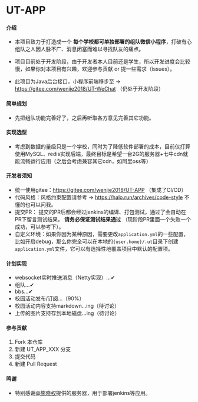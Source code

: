 # UT-APP

#### 介绍

- 本项目致力于打造成一个 **每个学校都可单独部署的组队微信小程序**，打破有心组队之人因人脉不广、消息闭塞而难以寻找队友的痛点。

- 项目目前处于开发阶段，由于开发者本人目前还是学生，所以开发进度会比较慢，如果你对本项目有兴趣，欢迎参与贡献 or 提一些需求（issues）。

- 此项目为Java后台接口，小程序前端移步至 -> https://gitee.com/wenjie2018/UT-WeChat （仍处于开发阶段）

#### 简单规划

- 先把组队功能完善好了，之后再听取各方意见完善其它功能。

#### 实现选型

- 考虑到数据的量级只是一个学校，同时为了降低软件部署的成本，目前仅打算使用MySQL、redis实现后端，最终目标是希望一台2G的服务器+七牛cdn就能流畅运行应用（之后会考虑兼容其它cdn，如阿里oss等）

#### 开发者须知

- 统一使用gitee：https://gitee.com/wenjie2018/UT-APP （集成了CI/CD）
- 代码风格：风格约束配置请参考 -> https://halo.run/archives/code-style  不懂的也可以问我。
- 提交PR： 提交的PR后都会经过jenkins的编译、打包测试，通过了会自动在PR下留言测试结果， **请务必保证测试结果通过** （现阶段PR里面一个失败一个成功，可以参考下）。  
- 自定义环境：如果你因为某种原因，需要更改`application.yml`的一些配置，比如开启debug，那么你完全可以在本地的`{user.home}/.ut`目录下创建`application.yml`文件，它可以有选择性地覆盖项目中默认的配置项。

#### 计划实现

- websocket实时推送消息（Netty实现）...✔
- 组队...✔
- bbs...✔
- 校园活动发布/订阅...（90%）
- 校园活动内容支持markdown...ing（待讨论）
- 上传的图片支持存到本地磁盘...ing（待讨论）

#### 参与贡献

1.  Fork 本仓库
2.  新建 UT_APP_XXX 分支
3.  提交代码
4.  新建 Pull Request

#### 鸣谢

- 特别感谢[@施晓权](https://gitee.com/sxq2017)提供的服务器，用于部署jenkins等应用。


